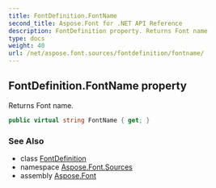 ```yaml
---
title: FontDefinition.FontName
second_title: Aspose.Font for .NET API Reference
description: FontDefinition property. Returns Font name
type: docs
weight: 40
url: /net/aspose.font.sources/fontdefinition/fontname/
---
```

## FontDefinition.FontName property

Returns Font name.

```csharp
public virtual string FontName { get; }
```

### See Also

* class [FontDefinition](../)
* namespace [Aspose.Font.Sources](../../../aspose.font.sources/)
* assembly [Aspose.Font](../../../)


